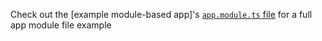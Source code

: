Check out the [example module-based app]'s [`app.module.ts` file](https://github.com/davidlj95/ngx/blob/main/projects/ngx-meta/example-apps/templates/module/src/app/app.module.template.ts) for a full app module file example
